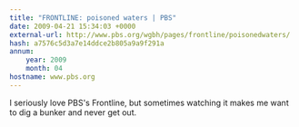 ```yaml
---
title: "FRONTLINE: poisoned waters | PBS"
date: 2009-04-21 15:34:03 +0000
external-url: http://www.pbs.org/wgbh/pages/frontline/poisonedwaters/
hash: a7576c5d3a7e14ddce2b805a9a9f291a
annum:
    year: 2009
    month: 04
hostname: www.pbs.org
---
```


I seriously love PBS's Frontline, but sometimes watching it makes me want to dig a bunker and never get out. 
